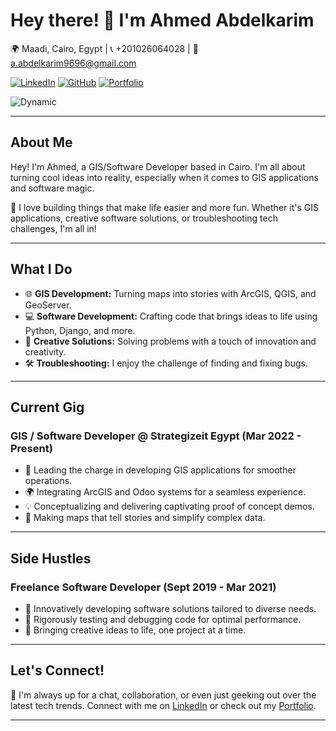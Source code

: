# Hey there! 👋 I'm Ahmed Abdelkarim

🌍 Maadi, Cairo, Egypt | 📞 +201026064028 | 📧 a.abdelkarim9696@gmail.com

[![LinkedIn](https://img.shields.io/badge/LinkedIn-blue?style=flat&logo=linkedin&labelColor=blue)](https://linkedin.com/in/a-abdelkarim)
[![GitHub](https://img.shields.io/badge/GitHub-black?style=flat&logo=github&labelColor=black)](https://github.com/a-abdelkarim)
[![Portfolio](https://img.shields.io/badge/Portfolio-success?style=flat&logo=netlify&labelColor=success)](https://a-abdelkarim.netlify.app)

![Dynamic](https://img.shields.io/badge/Dynamic%20Effect-Amazing!-yellow?style=for-the-badge&logo=javascript)

---

## About Me

Hey! I'm Ahmed, a GIS/Software Developer based in Cairo. I'm all about turning cool ideas into reality, especially when it comes to GIS applications and software magic.

🚀 I love building things that make life easier and more fun. Whether it's GIS applications, creative software solutions, or troubleshooting tech challenges, I'm all in!

---

## What I Do

- 🌐 **GIS Development:** Turning maps into stories with ArcGIS, QGIS, and GeoServer.
- 💻 **Software Development:** Crafting code that brings ideas to life using Python, Django, and more.
- 🚀 **Creative Solutions:** Solving problems with a touch of innovation and creativity.
- 🛠️ **Troubleshooting:** I enjoy the challenge of finding and fixing bugs.

---

## Current Gig

### GIS / Software Developer @ Strategizeit Egypt (Mar 2022 - Present)

- 🚀 Leading the charge in developing GIS applications for smoother operations.
- 🌍 Integrating ArcGIS and Odoo systems for a seamless experience.
- 💡 Conceptualizing and delivering captivating proof of concept demos.
- 🌈 Making maps that tell stories and simplify complex data.

---

## Side Hustles

### Freelance Software Developer (Sept 2019 - Mar 2021)

- 🎉 Innovatively developing software solutions tailored to diverse needs.
- 🧐 Rigorously testing and debugging code for optimal performance.
- 🚀 Bringing creative ideas to life, one project at a time.

---

## Let's Connect!

🌟 I'm always up for a chat, collaboration, or even just geeking out over the latest tech trends. Connect with me on [LinkedIn](https://linkedin.com/in/a-abdelkarim) or check out my [Portfolio](https://a-abdelkarim.netlify.app).

---
